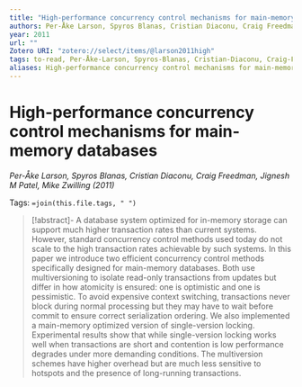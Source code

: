 ```yaml
---
title: "High-performance concurrency control mechanisms for main-memory databases"
authors: Per-Åke Larson, Spyros Blanas, Cristian Diaconu, Craig Freedman, Jignesh M Patel, Mike Zwilling
year: 2011
url: ""
Zotero URI: "zotero://select/items/@larson2011high"
tags: to-read, Per-Åke-Larson, Spyros-Blanas, Cristian-Diaconu, Craig-Freedman, Jignesh M-Patel, Mike-Zwilling
aliases: High-performance concurrency control mechanisms for main-memory databases
---
```


# High-performance concurrency control mechanisms for main-memory databases  
_Per-Åke Larson, Spyros Blanas, Cristian Diaconu, Craig Freedman, Jignesh M Patel, Mike Zwilling (2011)_

Tags: `=join(this.file.tags, " ")`

> [!abstract]-
> A database system optimized for in-memory storage can support much higher transaction rates than current systems. However, standard concurrency control methods used today do not scale to the high transaction rates achievable by such systems. In this paper we introduce two efficient concurrency control methods specifically designed for main-memory databases. Both use multiversioning to isolate read-only transactions from updates but differ in how atomicity is ensured: one is optimistic and one is pessimistic. To avoid expensive context switching, transactions never block during normal processing but they may have to wait before commit to ensure correct serialization ordering. We also implemented a main-memory optimized version of single-version locking. Experimental results show that while single-version locking works well when transactions are short and contention is low performance degrades under more demanding conditions. The multiversion schemes have higher overhead but are much less sensitive to hotspots and the presence of long-running transactions.


